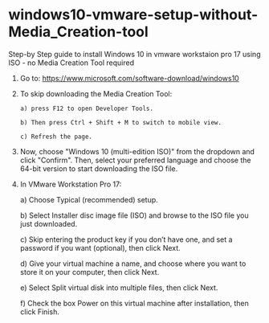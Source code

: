 # windows10-vmware-setup-without-Media_Creation-tool
Step-by Step guide to install Windows 10 in vmware workstaion pro 17 using ISO - no Media Creation Tool required

1. Go to: https://www.microsoft.com/software-download/windows10
2. To skip downloading the Media Creation Tool:
   
       a) press F12 to open Developer Tools.
   
       b) Then press Ctrl + Shift + M to switch to mobile view.
   
       c) Refresh the page.
4. Now, choose "Windows 10 (multi-edition ISO)" from the dropdown and click "Confirm". Then, select your preferred language and choose the 64-bit version to start downloading the ISO file.
5. In VMware Workstation Pro 17:

    a) Choose Typical (recommended) setup.

    b) Select Installer disc image file (ISO) and browse to the ISO file you just downloaded.

    c) Skip entering the product key if you don’t have one, and set a password if you want (optional), then click Next.

    d) Give your virtual machine a name, and choose where you want to store it on your computer, then click Next.

    e) Select Split virtual disk into multiple files, then click Next.

    f) Check the box Power on this virtual machine after installation, then click Finish.

